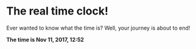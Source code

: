 # The real time clock!

Ever wanted to know what the time is? Well, your journey is about to end!

**The time is Nov 11, 2017, 12:52**
